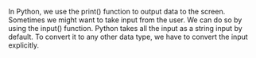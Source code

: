 In Python, we use the print() function to output data to the screen. Sometimes we might want to take input from the user. We can do so by using the input() function. Python takes all the input as a string input by default. To convert it to any other data type, we have to convert the input explicitly.
